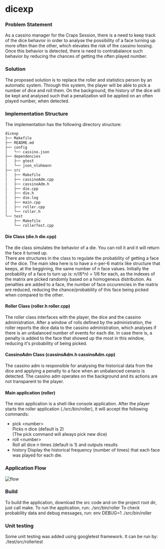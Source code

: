 # dicexp

### Problem Statement
As a cassino manager for the Craps Session, there is a need to keep track of the dice behavior in order to analyse the possibility of a face turning up more often than the other, which elevates the risk of the cassino loosing. Once this behavior is detected, there is need to contrabalance such behavior by reducing the chances of getting the often played number.

### Solution
The proposed solution is to replace the roller and statistics person by an automatic system. Through this system, the player will be able to pick a number of dice and roll them. On the background, the history of the dice will be kept and analysed such that a penalization will be applied on an often played number, when detected.

### Implementation Structure
The implementation has the following directory structure:

```bash
dicexp
├── Makefile
├── README.md
├── config
│   └── cassino.json
├── dependencies
│   ├── gtest
│   └── json_nlohmann
├── src
│   ├── Makefile
│   ├── cassinoAdm.cpp
│   ├── cassinoAdm.h
│   ├── die.cpp
│   ├── die.h
│   ├── die.log
│   ├── main.cpp
│   ├── roller.cpp
│   └── roller.h
└── test
    ├── Makefile
    └── rollerTest.cpp
```

#### Die Class (die.h die.cpp)
The die class simulates the behavior of a die. You can roll it and it will return the face it turned up.<br>
There are structures in the class to regulate the probability of getting a face of the dice. The main idea here is to have a n-per-6 matrix like structure that keeps, at the beggining, the same number of n face values. Initially the probability of a face to turn up is: n/(6\*n) = 1/6 for each, as the indexes of the matrix are picked randomly based on a homogeneus distribution. As penalties are added to a face, the number of face occurencies in the matrix are reduced, reducing the chance/probability of this face being picked when compared to the other.

#### Roller Class (roller.h roller.cpp)
The roller class interfaces with the player, the dice and the cassino administration. After a window of rolls defined by the administration, the roller reports the dice data to the cassino administration, which analyses if there is an unbalanced number of events for each die. In case there is, a penalty is added to the face that showed up the most in this window, reducing it's probability of being picked.

#### CassinoAdm Class (cassinoAdm.h cassinoAdm.cpp)
The cassino adm is responsible for analysing the historical data from the dice and applying a penalty to a face when an unbalanced cenario is detected. The cassino adm operates on the background and its actions are not transparent to the player.

#### Main application (roller)
The main application is a shell-like console application. After the player starts the roller application (./src/bin/roller), it will accept the following commands:
* pick \<number\> <br>
    Picks n dice (default is 2) <br>
    (The pick command will always pick new dice) <br>
* roll \<number\> <br>
    Roll all dice n times (default is 1) and outputs results <br>
* history
    Display the historical frequency (number of times) that each face was played for each die.

### Application Flow
![flow](https://user-images.githubusercontent.com/15233024/139600891-aff77d38-bf7e-4190-80ef-f4f0e286105c.png)

### Build
To build the application, download the src code and on the project root dir, just call make.
To run the application, run: ./src/bin/roller
To check probability data and debug messages, run: env DEBUG=1 ./src/bin/roller

### Unit testing
Some unit testing was added using googletest framework. It can be run by: ./test/src/rollertest
